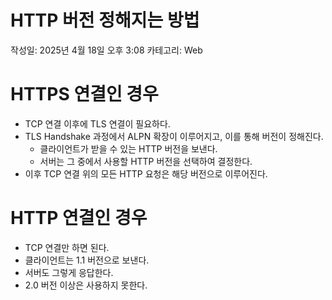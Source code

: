 # HTTP 버전 정해지는 방법

작성일: 2025년 4월 18일 오후 3:08
카테고리: Web

# HTTPS 연결인 경우

- TCP 연결 이후에 TLS 연결이 필요하다.
- TLS Handshake 과정에서 ALPN 확장이 이루어지고, 이를 통해 버전이 정해진다.
    - 클라이언트가 받을 수 있는 HTTP 버전을 보낸다.
    - 서버는 그 중에서 사용할 HTTP 버전을 선택하여 결정한다.
- 이후 TCP 연결 위의 모든 HTTP 요청은 해당 버전으로 이루어진다.

# HTTP 연결인 경우

- TCP 연결만 하면 된다.
- 클라이언트는 1.1 버전으로 보낸다.
- 서버도 그렇게 응답한다.
- 2.0 버전 이상은 사용하지 못한다.